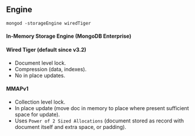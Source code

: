 Engine
-

````
mongod -storageEngine wiredTiger
````

#### In-Memory Storage Engine (MongoDB Enterprise)

#### Wired Tiger (default since v3.2)

* Document level lock.
* Compression (data, indexes).
* No in place updates.

#### MMAPv1

* Collection level lock.
* In place update
  (move doc in memory to place where present sufficient space for update).
* Uses `Power of 2 Sized Allocations`
  (document stored as record with document itself and extra space, or padding).
